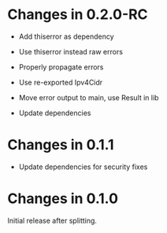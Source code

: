 # Changes in 0.2.0-RC

-   Add thiserror as dependency

-   Use thiserror instead raw errors

-   Properly propagate errors

-   Use re-exported Ipv4Cidr

-   Move error output to main, use Result in lib

-   Update dependencies

# Changes in 0.1.1

-   Update dependencies for security fixes

# Changes in 0.1.0

Initial release after splitting.
